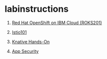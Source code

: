# labinstructions

<!-- 1. [Preparation for the "Deploy single service" workhop](single.md) -->

1. [Red Hat OpenShift on IBM Cloud (ROKS201)](roks201.md)

1. [Istio101](istio101.md)

1. [Knative Hands-On](knative.md)

1. [App Security](security.md)
